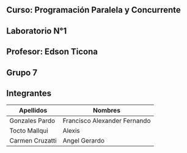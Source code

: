## Curso: Programación Paralela y Concurrente
## Laboratorio N°1
## Profesor: Edson Ticona
## Grupo 7
## Integrantes
| Apellidos | Nombres |
| --------- | ------- |
| Gonzales Pardo | Francisco Alexander Fernando |
| Tocto Mallqui | Alexis |
| Carmen Cruzatti| Angel Gerardo |
